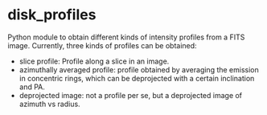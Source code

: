 # disk_profiles

Python module to obtain different kinds of intensity profiles from a
FITS image. Currently, three kinds of profiles can be obtained:
- slice profile: Profile along a slice in an image.
- azimuthally averaged profile: profile obtained by averaging the emission in
concentric rings, which can be deprojected with a certain inclination and PA.
- deprojected image: not a profile per se, but a deprojected image of azimuth
vs radius.